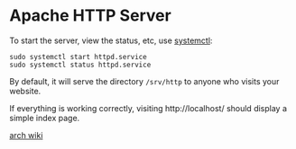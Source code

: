 # Apache HTTP Server

To start the server, view the status, etc, use [systemctl](./linux_systemd.html):
```
sudo systemctl start httpd.service
sudo systemctl status httpd.service
```

By default, it will serve the directory `/srv/http` to anyone who visits your website.

If everything is working correctly, visiting http://localhost/ should display a simple index page. 

[arch wiki](https://wiki.archlinux.org/title/Apache_HTTP_Server)